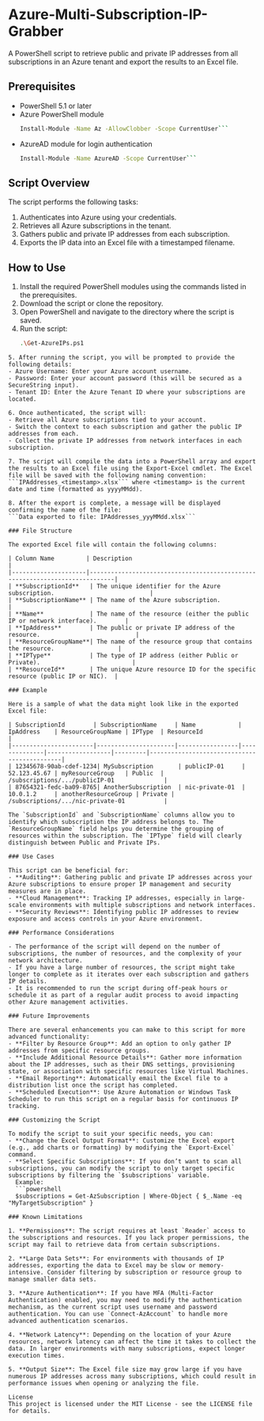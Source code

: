 # Azure-Multi-Subscription-IP-Grabber

A PowerShell script to retrieve public and private IP addresses from all subscriptions in an Azure tenant and export the results to an Excel file.

## Prerequisites

- PowerShell 5.1 or later
- Azure PowerShell module
  ```bash
  Install-Module -Name Az -AllowClobber -Scope CurrentUser```

- AzureAD module for login authentication
  ```bash
  Install-Module -Name AzureAD -Scope CurrentUser```

## Script Overview

The script performs the following tasks:
1. Authenticates into Azure using your credentials.
2. Retrieves all Azure subscriptions in the tenant.
3. Gathers public and private IP addresses from each subscription.
4. Exports the IP data into an Excel file with a timestamped filename.

## How to Use

1. Install the required PowerShell modules using the commands listed in the prerequisites.
2. Download the script or clone the repository.
3. Open PowerShell and navigate to the directory where the script is saved.
4. Run the script:
   ```bash
   .\Get-AzureIPs.ps1
```
5. After running the script, you will be prompted to provide the following details:
- Azure Username: Enter your Azure account username.
- Password: Enter your account password (this will be secured as a SecureString input).
- Tenant ID: Enter the Azure Tenant ID where your subscriptions are located.

6. Once authenticated, the script will:
- Retrieve all Azure subscriptions tied to your account.
- Switch the context to each subscription and gather the public IP addresses from each.
- Collect the private IP addresses from network interfaces in each subscription.

7. The script will compile the data into a PowerShell array and export the results to an Excel file using the Export-Excel cmdlet. The Excel file will be saved with the following naming convention:
```IPAddresses_<timestamp>.xlsx``` where <timestamp> is the current date and time (formatted as yyyyMMdd).

8. After the export is complete, a message will be displayed confirming the name of the file:
```Data exported to file: IPAddresses_yyyMMdd.xlsx```

### File Structure

The exported Excel file will contain the following columns:

| Column Name         | Description                                                                 |
|---------------------|-----------------------------------------------------------------------------|
| **SubscriptionId**   | The unique identifier for the Azure subscription.                           |
| **SubscriptionName** | The name of the Azure subscription.                                         |
| **Name**             | The name of the resource (either the public IP or network interface).        |
| **IpAddress**        | The public or private IP address of the resource.                           |
| **ResourceGroupName**| The name of the resource group that contains the resource.                  |
| **IPType**           | The type of IP address (either Public or Private).                          |
| **ResourceId**       | The unique Azure resource ID for the specific resource (public IP or NIC).  |

### Example

Here is a sample of what the data might look like in the exported Excel file:

| SubscriptionId        | SubscriptionName     | Name            | IpAddress    | ResourceGroupName | IPType  | ResourceId                                  |
|-----------------------|----------------------|-----------------|--------------|------------------|---------|---------------------------------------------|
| 12345678-90ab-cdef-1234| MySubscription       | publicIP-01     | 52.123.45.67 | myResourceGroup   | Public  | /subscriptions/.../publicIP-01              |
| 87654321-fedc-ba09-8765| AnotherSubscription  | nic-private-01  | 10.0.1.2     | anotherResourceGroup | Private | /subscriptions/.../nic-private-01           |

The `SubscriptionId` and `SubscriptionName` columns allow you to identify which subscription the IP address belongs to. The `ResourceGroupName` field helps you determine the grouping of resources within the subscription. The `IPType` field will clearly distinguish between Public and Private IPs.

### Use Cases

This script can be beneficial for:
- **Auditing**: Gathering public and private IP addresses across your Azure subscriptions to ensure proper IP management and security measures are in place.
- **Cloud Management**: Tracking IP addresses, especially in large-scale environments with multiple subscriptions and network interfaces.
- **Security Reviews**: Identifying public IP addresses to review exposure and access controls in your Azure environment.

### Performance Considerations

- The performance of the script will depend on the number of subscriptions, the number of resources, and the complexity of your network architecture.
- If you have a large number of resources, the script might take longer to complete as it iterates over each subscription and gathers IP details.
- It is recommended to run the script during off-peak hours or schedule it as part of a regular audit process to avoid impacting other Azure management activities.

### Future Improvements

There are several enhancements you can make to this script for more advanced functionality:
- **Filter by Resource Group**: Add an option to only gather IP addresses from specific resource groups.
- **Include Additional Resource Details**: Gather more information about the IP addresses, such as their DNS settings, provisioning state, or association with specific resources like Virtual Machines.
- **Email Reporting**: Automatically email the Excel file to a distribution list once the script has completed.
- **Scheduled Execution**: Use Azure Automation or Windows Task Scheduler to run this script on a regular basis for continuous IP tracking.

### Customizing the Script

To modify the script to suit your specific needs, you can:
- **Change the Excel Output Format**: Customize the Excel export (e.g., add charts or formatting) by modifying the `Export-Excel` command.
- **Select Specific Subscriptions**: If you don’t want to scan all subscriptions, you can modify the script to only target specific subscriptions by filtering the `$subscriptions` variable.
  Example:
  ```powershell
  $subscriptions = Get-AzSubscription | Where-Object { $_.Name -eq "MyTargetSubscription" }

### Known Limitations

1. **Permissions**: The script requires at least `Reader` access to the subscriptions and resources. If you lack proper permissions, the script may fail to retrieve data from certain subscriptions.

2. **Large Data Sets**: For environments with thousands of IP addresses, exporting the data to Excel may be slow or memory-intensive. Consider filtering by subscription or resource group to manage smaller data sets.

3. **Azure Authentication**: If you have MFA (Multi-Factor Authentication) enabled, you may need to modify the authentication mechanism, as the current script uses username and password authentication. You can use `Connect-AzAccount` to handle more advanced authentication scenarios.

4. **Network Latency**: Depending on the location of your Azure resources, network latency can affect the time it takes to collect the data. In larger environments with many subscriptions, expect longer execution times.

5. **Output Size**: The Excel file size may grow large if you have numerous IP addresses across many subscriptions, which could result in performance issues when opening or analyzing the file.

License
This project is licensed under the MIT License - see the LICENSE file for details.


